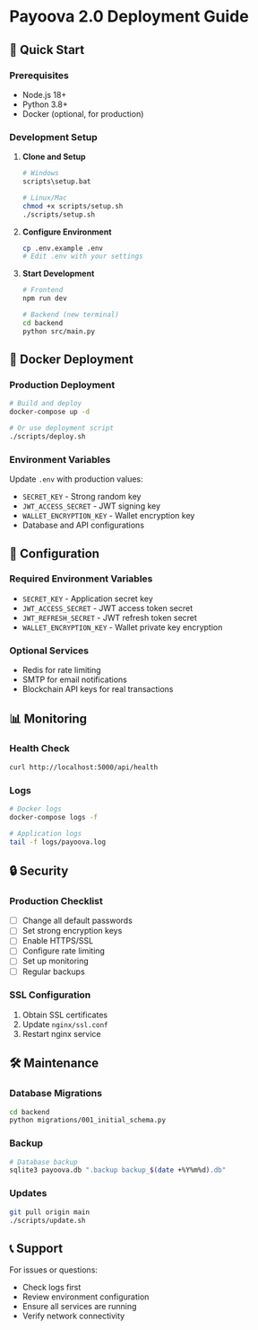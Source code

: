 # Payoova 2.0 Deployment Guide

## 🚀 Quick Start

### Prerequisites
- Node.js 18+
- Python 3.8+
- Docker (optional, for production)

### Development Setup

1. **Clone and Setup**
   ```bash
   # Windows
   scripts\setup.bat
   
   # Linux/Mac
   chmod +x scripts/setup.sh
   ./scripts/setup.sh
   ```

2. **Configure Environment**
   ```bash
   cp .env.example .env
   # Edit .env with your settings
   ```

3. **Start Development**
   ```bash
   # Frontend
   npm run dev
   
   # Backend (new terminal)
   cd backend
   python src/main.py
   ```

## 🐳 Docker Deployment

### Production Deployment
```bash
# Build and deploy
docker-compose up -d

# Or use deployment script
./scripts/deploy.sh
```

### Environment Variables
Update `.env` with production values:
- `SECRET_KEY` - Strong random key
- `JWT_ACCESS_SECRET` - JWT signing key
- `WALLET_ENCRYPTION_KEY` - Wallet encryption key
- Database and API configurations

## 🔧 Configuration

### Required Environment Variables
- `SECRET_KEY` - Application secret key
- `JWT_ACCESS_SECRET` - JWT access token secret
- `JWT_REFRESH_SECRET` - JWT refresh token secret
- `WALLET_ENCRYPTION_KEY` - Wallet private key encryption

### Optional Services
- Redis for rate limiting
- SMTP for email notifications
- Blockchain API keys for real transactions

## 📊 Monitoring

### Health Check
```bash
curl http://localhost:5000/api/health
```

### Logs
```bash
# Docker logs
docker-compose logs -f

# Application logs
tail -f logs/payoova.log
```

## 🔒 Security

### Production Checklist
- [ ] Change all default passwords
- [ ] Set strong encryption keys
- [ ] Enable HTTPS/SSL
- [ ] Configure rate limiting
- [ ] Set up monitoring
- [ ] Regular backups

### SSL Configuration
1. Obtain SSL certificates
2. Update `nginx/ssl.conf`
3. Restart nginx service

## 🛠️ Maintenance

### Database Migrations
```bash
cd backend
python migrations/001_initial_schema.py
```

### Backup
```bash
# Database backup
sqlite3 payoova.db ".backup backup_$(date +%Y%m%d).db"
```

### Updates
```bash
git pull origin main
./scripts/update.sh
```

## 📞 Support

For issues or questions:
- Check logs first
- Review environment configuration
- Ensure all services are running
- Verify network connectivity

